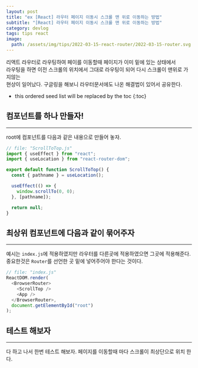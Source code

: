 ```yaml
---
layout: post
title: "ex [React] 라우터 페이지 이동시 스크롤 맨 위로 이동하는 방법"
subtitle: "[React] 라우터 페이지 이동시 스크롤 맨 위로 이동하는 방법"
category: devlog
tags: tips react
image:
  path: /assets/img/tips/2022-03-15-react-router/2022-03-15-router.svg
---
```


리액트 라우터로 라우팅하여 페이를 이동할때 페이지가 이미 밑에 있는 상태에서  
라우팅을 하면 이전 스크롤의 위치에서 그대로 라우팅이 되어 다시 스크롤이 맨위로 가지않는  
현상이 일어났다. 구글링을 해보니 라우터문서에도 나온 해결법이 있어서 공유한다.

<!-- more -->

- this ordered seed list will be replaced by the toc
  {:toc}

## 컴포넌트를 하나 만들자!

---

root에 컴포넌트를 다음과 같은 내용으로 만들어 놓자.

```js
// file: "ScrollToTop.js"
import { useEffect } from "react";
import { useLocation } from "react-router-dom";

export default function ScrollToTop() {
  const { pathname } = useLocation();

  useEffect(() => {
    window.scrollTo(0, 0);
  }, [pathname]);

  return null;
}
```

## 최상위 컴포넌트에 다음과 같이 묶어주자

---

예시는 `index.js`에 적용하였지만 라우터를 다른곳에 적용하였으면 그곳에 적용해준다.  
중요한것은 `Router`를 선언한 곳 밑에 넣어주어야 한다는 것이다.

```js
// file: "index.js"
ReactDOM.render(
  <BrowserRouter>
    <ScrollTop />
    <App />
  </BrowserRouter>,
  document.getElementById("root")
);
```

## 테스트 해보자

---

다 하고 나서 한번 테스트 해보자. 페이지를 이동할때 마다 스크롤이 최상단으로 위치 한다.
